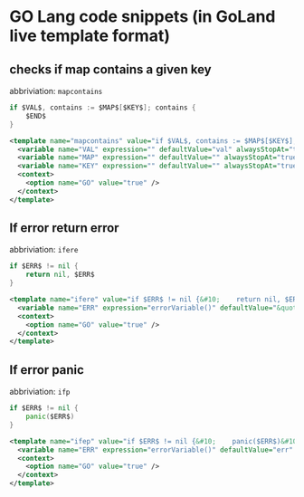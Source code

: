 # GO Lang code snippets (in GoLand live template format)

## checks if map contains a given key

abbriviation: `mapcontains`

```go
if $VAL$, contains := $MAP$[$KEY$]; contains {
    $END$      
}
```

```xml
<template name="mapcontains" value="if $VAL$, contains := $MAP$[$KEY$]; contains {&#10;    $END$      &#10;}" description="checks if map contains a given key" toReformat="false" toShortenFQNames="true">
  <variable name="VAL" expression="" defaultValue="val" alwaysStopAt="true" />
  <variable name="MAP" expression="" defaultValue="" alwaysStopAt="true" />
  <variable name="KEY" expression="" defaultValue="" alwaysStopAt="true" />
  <context>
    <option name="GO" value="true" />
  </context>
</template>
```

## If error return error

abbriviation: `ifere`

```go
if $ERR$ != nil {
    return nil, $ERR$
}
```

```xml
<template name="ifere" value="if $ERR$ != nil {&#10;    return nil, $ERR$&#10;}" description="If error return error" toReformat="false" toShortenFQNames="true">
  <variable name="ERR" expression="errorVariable()" defaultValue="&quot;err&quot;" alwaysStopAt="true" />
  <context>
    <option name="GO" value="true" />
  </context>
</template>
```

## If error panic

abbriviation: `ifp`

```go
if $ERR$ != nil {
    panic($ERR$)
}
```

```xml
<template name="ifep" value="if $ERR$ != nil {&#10;    panic($ERR$)&#10;}" description="If error panic" toReformat="false" toShortenFQNames="true">
  <variable name="ERR" expression="errorVariable()" defaultValue="err" alwaysStopAt="true" />
  <context>
    <option name="GO" value="true" />
  </context>
</template>
```

